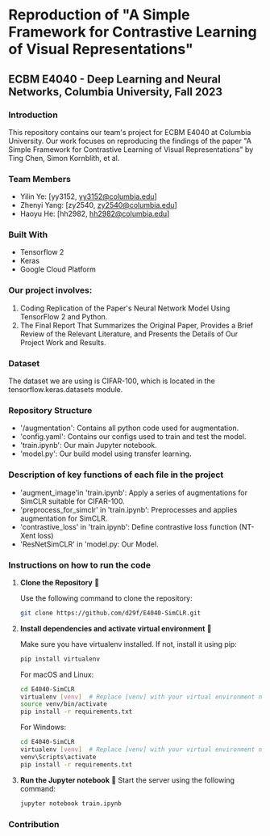 # Reproduction of "A Simple Framework for Contrastive Learning of Visual Representations"

## ECBM E4040 - Deep Learning and Neural Networks, Columbia University, Fall 2023

### Introduction
This repository contains our team's project for ECBM E4040 at Columbia University. Our work focuses on reproducing the findings of the paper "A Simple Framework for Contrastive Learning of Visual Representations" by Ting Chen, Simon Kornblith, et al.

### Team Members
- Yilin Ye: [yy3152, yy3152@columbia.edu]
- Zhenyi Yang: [zy2540, zy2540@columbia.edu]
- Haoyu He: [hh2982, hh2982@columbia.edu]

### Built With
- Tensorflow 2
- Keras
- Google Cloud Platform

### Our project involves:

1. Coding Replication of the Paper's Neural Network Model Using TensorFlow 2 and Python.
2. The Final Report That Summarizes the Original Paper, Provides a Brief Review of the Relevant Literature, and Presents the Details of Our Project Work and Results.

### Dataset

The dataset we are using is CIFAR-100, which is located in the tensorflow.keras.datasets module.

### Repository Structure
- '/augmentation': Contains all python code used for augmentation.
- 'config.yaml': Contains our configs used to train and test the model.
- 'train.ipynb': Our main Jupyter notebook.
- 'model.py': Our build model using transfer learning.

### Description of key functions of each file in the project

- 'augment_image'in 'train.ipynb': Apply a series of augmentations for SimCLR suitable for CIFAR-100.
- 'preprocess_for_simclr' in 'train.ipynb': Preprocesses and applies augmentation for SimCLR.
- 'contrastive_loss' in 'train.ipynb': Define contrastive loss function (NT-Xent loss)
- 'ResNetSimCLR' in 'model.py: Our Model.

###  Instructions on how to run the code

1. **Clone the Repository** 📂

   Use the following command to clone the repository:

   ```bash
   git clone https://github.com/d29f/E4040-SimCLR.git

2. **Install dependencies and activate virtual environment** 🔨

    Make sure you have virtualenv installed. If not, install it using pip:

    ```bash
    pip install virtualenv
    ```

    For macOS and Linux:
    ```bash
    cd E4040-SimCLR  
    virtualenv [venv]  # Replace [venv] with your virtual environment name
    source venv/bin/activate
    pip install -r requirements.txt
    ```

    For Windows:
    ```bash
    cd E4040-SimCLR  
    virtualenv [venv]  # Replace [venv] with your virtual environment name
    venv\Scripts\activate
    pip install -r requirements.txt
    ```
    
4. **Run the Jupyter notebook** 🚀
    Start the server using the following command:
    ```bash
    jupyter notebook train.ipynb 
    ```

### Contribution